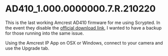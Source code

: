 # AD410_1.000.0000000.7.R.210220
This is the last working Amcrest AD410 firmware for me using Scrypted. In the event they disable the [official download link](https://amcrest-firmwares.s3.amazonaws.com/Lexus_SDB61i-Lexus2_Eng_N_32M_nonCA_V1.000.0000000.7.R.20210220.bin), I wanted to have a backup for those running into the same issue.

Using the Amcrest IP App on OSX or Windows, connect to your camera and use the Upgrade tab.
